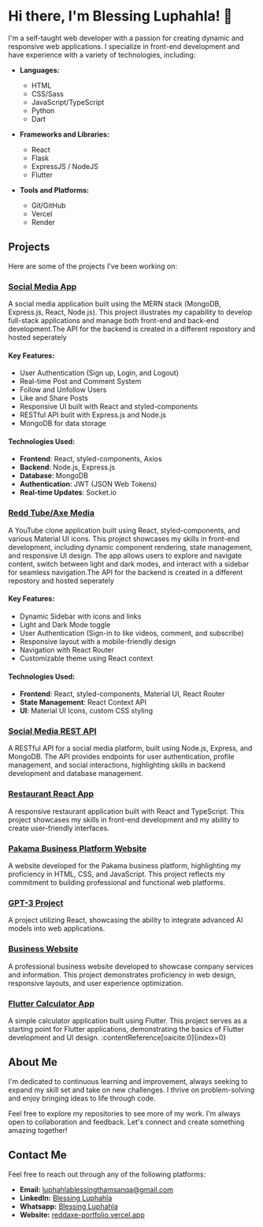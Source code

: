 # Hi there, I'm Blessing Luphahla! 👋

I'm a self-taught web developer with a passion for creating dynamic and responsive web applications. I specialize in front-end development and have experience with a variety of technologies, including:

- **Languages:**

  - HTML
  - CSS/Sass
  - JavaScript/TypeScript
  - Python
  - Dart

- **Frameworks and Libraries:**

  - React
  - Flask
  - ExpressJS / NodeJS
  - Flutter

- **Tools and Platforms:**
  - Git/GitHub
  - Vercel
  - Render

## Projects

Here are some of the projects I've been working on:

### [Social Media App](https://github.com/BlessingLuphahla/social-media)

A social media application built using the MERN stack (MongoDB, Express.js, React, Node.js). This project illustrates my capability to develop full-stack applications and manage both front-end and back-end development.The API for the backend is created in a different repostory and hosted seperately

#### Key Features:

- User Authentication (Sign up, Login, and Logout)
- Real-time Post and Comment System
- Follow and Unfollow Users
- Like and Share Posts
- Responsive UI built with React and styled-components
- RESTful API built with Express.js and Node.js
- MongoDB for data storage

#### Technologies Used:

- **Frontend**: React, styled-components, Axios
- **Backend**: Node.js, Express.js
- **Database**: MongoDB
- **Authentication**: JWT (JSON Web Tokens)
- **Real-time Updates**: Socket.io

### [Redd Tube/Axe Media](https://github.com/BlessingLuphahla/Redd-Tube)

A YouTube clone application built using React, styled-components, and various Material UI icons. This project showcases my skills in front-end development, including dynamic component rendering, state management, and responsive UI design. The app allows users to explore and navigate content, switch between light and dark modes, and interact with a sidebar for seamless navigation.The API for the backend is created in a different repostory and hosted seperately

#### Key Features:

- Dynamic Sidebar with icons and links
- Light and Dark Mode toggle
- User Authentication (Sign-in to like videos, comment, and subscribe)
- Responsive layout with a mobile-friendly design
- Navigation with React Router
- Customizable theme using React context

#### Technologies Used:

- **Frontend**: React, styled-components, Material UI, React Router
- **State Management**: React Context API
- **UI**: Material UI Icons, custom CSS styling

### [Social Media REST API](https://github.com/BlessingLuphahla/social-media-rest-api)

A RESTful API for a social media platform, built using Node.js, Express, and MongoDB. The API provides endpoints for user authentication, profile management, and social interactions, highlighting skills in backend development and database management.

### [Restaurant React App](https://github.com/BlessingLuphahla/restaurant)

A responsive restaurant application built with React and TypeScript. This project showcases my skills in front-end development and my ability to create user-friendly interfaces.

### [Pakama Business Platform Website](https://github.com/BlessingLuphahla/pakama-website)

A website developed for the Pakama business platform, highlighting my proficiency in HTML, CSS, and JavaScript. This project reflects my commitment to building professional and functional web platforms.

### [GPT-3 Project](https://github.com/BlessingLuphahla/GPT3)

A project utilizing React, showcasing the ability to integrate advanced AI models into web applications.

### [Business Website](https://github.com/BlessingLuphahla/business-website)

A professional business website developed to showcase company services and information. This project demonstrates proficiency in web design, responsive layouts, and user experience optimization.

### [Flutter Calculator App](https://github.com/BlessingLuphahla/flutter-calculator-app)

A simple calculator application built using Flutter. This project serves as a starting point for Flutter applications, demonstrating the basics of Flutter development and UI design. :contentReference[oaicite:0]{index=0}

## About Me

I'm dedicated to continuous learning and improvement, always seeking to expand my skill set and take on new challenges. I thrive on problem-solving and enjoy bringing ideas to life through code.

Feel free to explore my repositories to see more of my work. I'm always open to collaboration and feedback. Let's connect and create something amazing together!

## Contact Me

Feel free to reach out through any of the following platforms:

- **Email:** [luphahlablessingthamsanqa@gmail.com](mailto:luphahlablessingthamsanqa@gmail.com)
- **LinkedIn:** [Blessing Luphahla](https://www.linkedin.com/in/blessing-luphahla)
- **Whatsapp:** [Blessing Luphahla](https://wa.me/+263788793302)
- **Website:** [reddaxe-portfolio.vercel.app]([https://www.yourwebsite.com](https://reddaxe-portfolio.vercel.app/))


